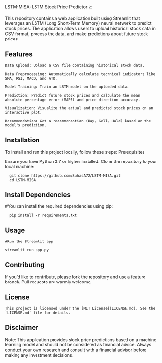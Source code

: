 LSTM-MISA: LSTM Stock Price Predictor 📈

This repository contains a web application built using Streamlit that leverages an LSTM (Long Short-Term Memory) neural network to predict stock prices. The application allows users to upload historical stock data in CSV format, process the data, and make predictions about future stock prices.

## Features

    Data Upload: Upload a CSV file containing historical stock data.
    
    Data Preprocessing: Automatically calculate technical indicators like SMA, RSI, MACD, and ATR.
    
    Model Training: Train an LSTM model on the uploaded data.
    
    Prediction: Predict future stock prices and calculate the mean absolute percentage error (MAPE) and price direction accuracy.
    
    Visualization: Visualize the actual and predicted stock prices on an interactive plot.
    
    Recommendation: Get a recommendation (Buy, Sell, Hold) based on the model's prediction.

## Installation

  To install and run this project locally, follow these steps:
  Prerequisites

  Ensure you have Python 3.7 or higher installed. Clone the repository to your local machine:

      git clone https://github.com/SuhasA72/LSTM-MISA.git
      cd LSTM-MISA
  
## Install Dependencies

  #You can install the required dependencies using pip:

      pip install -r requirements.txt

## Usage

    #Run the Streamlit app:

    streamlit run app.py

## Contributing

  If you'd like to contribute, please fork the repository and use a feature branch. Pull requests are warmly welcome.

## License

    This project is licensed under the [MIT License](LICENSE.md). See the `LICENSE.md` file for details.


## Disclaimer

  Note: This application provides stock price predictions based on a machine learning model and should not be considered as financial advice. Always conduct your own research and consult with a financial advisor before making any investment decisions.


